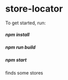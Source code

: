 # store-locator

To get started, run:
##### npm install
##### npm run build
##### npm start

finds some stores
